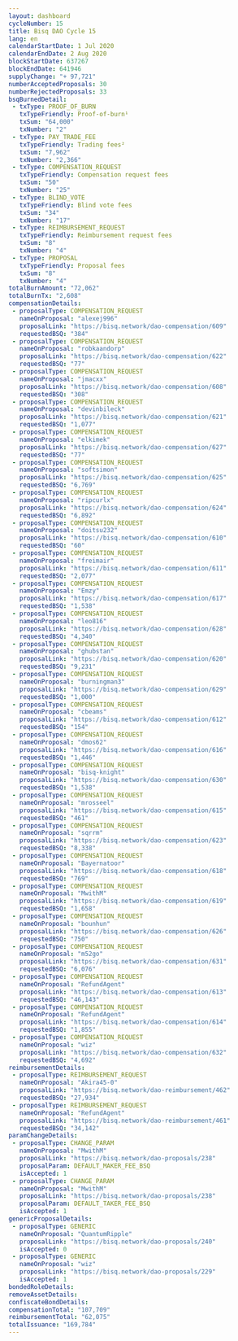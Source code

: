```yaml
---
layout: dashboard
cycleNumber: 15
title: Bisq DAO Cycle 15
lang: en
calendarStartDate: 1 Jul 2020
calendarEndDate: 2 Aug 2020
blockStartDate: 637267
blockEndDate: 641946
supplyChange: "+ 97,721"
numberAcceptedProposals: 30
numberRejectedProposals: 33
bsqBurnedDetail:
 - txType: PROOF_OF_BURN
   txTypeFriendly: Proof-of-burn¹
   txSum: "64,000"
   txNumber: "2"
 - txType: PAY_TRADE_FEE
   txTypeFriendly: Trading fees²
   txSum: "7,962"
   txNumber: "2,366"
 - txType: COMPENSATION_REQUEST
   txTypeFriendly: Compensation request fees
   txSum: "50"
   txNumber: "25"
 - txType: BLIND_VOTE
   txTypeFriendly: Blind vote fees
   txSum: "34"
   txNumber: "17"
 - txType: REIMBURSEMENT_REQUEST
   txTypeFriendly: Reimbursement request fees
   txSum: "8"
   txNumber: "4"
 - txType: PROPOSAL
   txTypeFriendly: Proposal fees
   txSum: "8"
   txNumber: "4"
totalBurnAmount: "72,062"
totalBurnTx: "2,608"
compensationDetails: 
 - proposalType: COMPENSATION_REQUEST
   nameOnProposal: "alexej996"
   proposalLink: "https://bisq.network/dao-compensation/609"
   requestedBSQ: "384"
 - proposalType: COMPENSATION_REQUEST
   nameOnProposal: "robkaandorp"
   proposalLink: "https://bisq.network/dao-compensation/622"
   requestedBSQ: "77"
 - proposalType: COMPENSATION_REQUEST
   nameOnProposal: "jmacxx"
   proposalLink: "https://bisq.network/dao-compensation/608"
   requestedBSQ: "308"
 - proposalType: COMPENSATION_REQUEST
   nameOnProposal: "devinbileck"
   proposalLink: "https://bisq.network/dao-compensation/621"
   requestedBSQ: "1,077"
 - proposalType: COMPENSATION_REQUEST
   nameOnProposal: "elkimek"
   proposalLink: "https://bisq.network/dao-compensation/627"
   requestedBSQ: "77"
 - proposalType: COMPENSATION_REQUEST
   nameOnProposal: "softsimon"
   proposalLink: "https://bisq.network/dao-compensation/625"
   requestedBSQ: "6,769"
 - proposalType: COMPENSATION_REQUEST
   nameOnProposal: "ripcurlx"
   proposalLink: "https://bisq.network/dao-compensation/624"
   requestedBSQ: "6,892"
 - proposalType: COMPENSATION_REQUEST
   nameOnProposal: "doitsu232"
   proposalLink: "https://bisq.network/dao-compensation/610"
   requestedBSQ: "60"
 - proposalType: COMPENSATION_REQUEST
   nameOnProposal: "freimair"
   proposalLink: "https://bisq.network/dao-compensation/611"
   requestedBSQ: "2,077"
 - proposalType: COMPENSATION_REQUEST
   nameOnProposal: "Emzy"
   proposalLink: "https://bisq.network/dao-compensation/617"
   requestedBSQ: "1,538"
 - proposalType: COMPENSATION_REQUEST
   nameOnProposal: "leo816"
   proposalLink: "https://bisq.network/dao-compensation/628"
   requestedBSQ: "4,340"
 - proposalType: COMPENSATION_REQUEST
   nameOnProposal: "ghubstan"
   proposalLink: "https://bisq.network/dao-compensation/620"
   requestedBSQ: "9,231"
 - proposalType: COMPENSATION_REQUEST
   nameOnProposal: "burningman3"
   proposalLink: "https://bisq.network/dao-compensation/629"
   requestedBSQ: "1,000"
 - proposalType: COMPENSATION_REQUEST
   nameOnProposal: "cbeams"
   proposalLink: "https://bisq.network/dao-compensation/612"
   requestedBSQ: "154"
 - proposalType: COMPENSATION_REQUEST
   nameOnProposal: "dmos62"
   proposalLink: "https://bisq.network/dao-compensation/616"
   requestedBSQ: "1,446"
 - proposalType: COMPENSATION_REQUEST
   nameOnProposal: "bisq-knight"
   proposalLink: "https://bisq.network/dao-compensation/630"
   requestedBSQ: "1,538"
 - proposalType: COMPENSATION_REQUEST
   nameOnProposal: "mrosseel"
   proposalLink: "https://bisq.network/dao-compensation/615"
   requestedBSQ: "461"
 - proposalType: COMPENSATION_REQUEST
   nameOnProposal: "sqrrm"
   proposalLink: "https://bisq.network/dao-compensation/623"
   requestedBSQ: "8,338"
 - proposalType: COMPENSATION_REQUEST
   nameOnProposal: "Bayernatoor"
   proposalLink: "https://bisq.network/dao-compensation/618"
   requestedBSQ: "769"
 - proposalType: COMPENSATION_REQUEST
   nameOnProposal: "MwithM"
   proposalLink: "https://bisq.network/dao-compensation/619"
   requestedBSQ: "1,658"
 - proposalType: COMPENSATION_REQUEST
   nameOnProposal: "bounhun"
   proposalLink: "https://bisq.network/dao-compensation/626"
   requestedBSQ: "750"
 - proposalType: COMPENSATION_REQUEST
   nameOnProposal: "m52go"
   proposalLink: "https://bisq.network/dao-compensation/631"
   requestedBSQ: "6,076"
 - proposalType: COMPENSATION_REQUEST
   nameOnProposal: "RefundAgent"
   proposalLink: "https://bisq.network/dao-compensation/613"
   requestedBSQ: "46,143"
 - proposalType: COMPENSATION_REQUEST
   nameOnProposal: "RefundAgent"
   proposalLink: "https://bisq.network/dao-compensation/614"
   requestedBSQ: "1,855"
 - proposalType: COMPENSATION_REQUEST
   nameOnProposal: "wiz"
   proposalLink: "https://bisq.network/dao-compensation/632"
   requestedBSQ: "4,692"
reimbursementDetails: 
 - proposalType: REIMBURSEMENT_REQUEST
   nameOnProposal: "Akira45-0"
   proposalLink: "https://bisq.network/dao-reimbursement/462"
   requestedBSQ: "27,934"
 - proposalType: REIMBURSEMENT_REQUEST
   nameOnProposal: "RefundAgent"
   proposalLink: "https://bisq.network/dao-reimbursement/461"
   requestedBSQ: "34,142"
paramChangeDetails: 
 - proposalType: CHANGE_PARAM
   nameOnProposal: "MwithM"
   proposalLink: "https://bisq.network/dao-proposals/238"
   proposalParam: DEFAULT_MAKER_FEE_BSQ
   isAccepted: 1
 - proposalType: CHANGE_PARAM
   nameOnProposal: "MwithM"
   proposalLink: "https://bisq.network/dao-proposals/238"
   proposalParam: DEFAULT_TAKER_FEE_BSQ
   isAccepted: 1
genericProposalDetails: 
 - proposalType: GENERIC
   nameOnProposal: "QuantumRipple"
   proposalLink: "https://bisq.network/dao-proposals/240"
   isAccepted: 0
 - proposalType: GENERIC
   nameOnProposal: "wiz"
   proposalLink: "https://bisq.network/dao-proposals/229"
   isAccepted: 1
bondedRoleDetails: 
removeAssetDetails: 
confiscateBondDetails: 
compensationTotal: "107,709"
reimbursementTotal: "62,075"
totalIssuance: "169,784"
---
```

